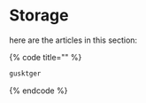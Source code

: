 # Storage

here are the articles in this section:



{% code title="" %}
```coffeescript
gusktger
```
{% endcode %}

